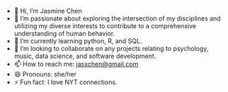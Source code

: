 - 👋 Hi, I’m Jasmine Chen
- 👀 I’m passionate about exploring the intersection of my disciplines and utilizing my diverse interests to contribute to a comprehensive understanding of human behavior.
- 🌱 I’m currently learning python, R, and SQL.
- 💞️ I’m looking to collaborate on any projects relating to psychology, music, data science, and software development.
- 📫 How to reach me: jasxchen@gmail.com
- 😄 Pronouns: she/her
- ⚡ Fun fact: I love NYT connections. 
